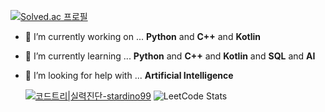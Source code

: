 [![Solved.ac 프로필](http://mazassumnida.wtf/api/v2/generate_badge?boj=stardino99)](https://solved.ac/stardino99)
- 🔭 I’m currently working on ... **Python** and **C++** and **Kotlin**
- 🌱 I’m currently learning ... **Python** and **C++** and **Kotlin** and **SQL** and **AI**
- 🤔 I’m looking for help with ... **Artificial Intelligence**
  
  [![코드트리|실력진단-stardino99](https://banner.codetree.ai/v1/banner/stardino99)](https://www.codetree.ai/profiles/stardino99)
  ![LeetCode Stats](https://leetcard.jacoblin.cool/s9MczCYpFl)
